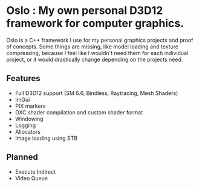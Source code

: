 # Oslo : My own personal D3D12 framework for computer graphics.

Oslo is a C++ framework I use for my personal graphics projects and proof of concepts.
Some things are missing, like model loading and texture compressing, because I feel like I wouldn't need them for each individual project, or it would drastically change depending on the projects need.

## Features

- Full D3D12 support (SM 6.6, Bindless, Raytracing, Mesh Shaders)
- ImGui
- PIX markers
- DXC shader compilation and custom shader format
- Windowing
- Logging
- Allocators
- Image loading using STB

## Planned

- Execute Indirect
- Video Queue
